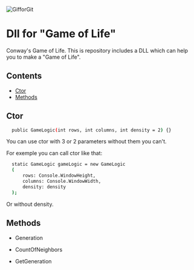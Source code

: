 ![GifforGit](https://user-images.githubusercontent.com/68646886/89990773-dab2f880-dca8-11ea-8b20-0ceb41510729.gif)

# Dll for "Game of Life"

Conway's Game of Life. This is repository includes a DLL which can help you to make a "Game of Life". 

## Contents
- [Ctor](#Ctor)
- [Methods](#Methods)

## Ctor

```sh
  public GameLogic(int rows, int columns, int density = 2) {}
```
You can use ctor with 3 or 2 parameters without them you can't.

For exemple you can call ctor like that:
```sh
  static GameLogic gameLogic = new GameLogic
  (
      rows: Console.WindowHeight,
      columns: Console.WindowWidth,
      density: density
  );
```
Or without density.

## Methods

- Generation

- CountOfNeighbors

- GetGeneration
